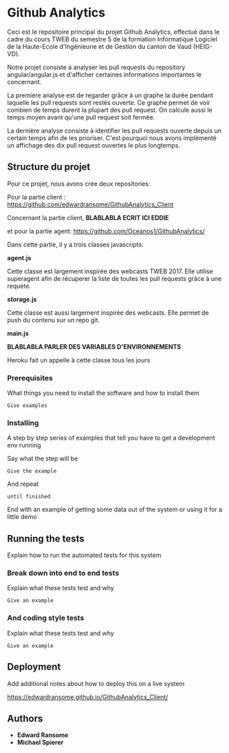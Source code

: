 # Github Analytics

Ceci est le repositoire principal du projet Github Analytics, effectué dans le cadre du cours TWEB du semestre 5 de la formation Informatique Logiciel de la Haute-Ecole d'Ingénieurie et de Gestion du canton de Vaud (HEIG-VD).

Notre projet consiste à analyser les pull requests du repository angular/angular.js et d'afficher certaines informations importantes le concernant.

La première analyse est de regarder grâce à un graphe la durée pendant laquelle les pull requests sont restés ouverte. Ce graphe permet de voir combien de temps durent la plupart des pull request. On calcule aussi le temps moyen avant qu'une pull request soit fermée.


La dernière analyse consiste à identifier les pull requests ouverte depuis un certain temps afin de les prioriser. C'est pourquoi nous avons implémenté un affichage des dix pull request ouvertes le plus longtemps.

## Structure du projet

Pour ce projet, nous avons crée deux repositories:

Pour la partie client :
https://github.com/edwardransome/GithubAnalytics_Client

Concernant la partie client, **BLABLABLA ECRIT ICI EDDIE**

et pour la partie agent:
https://github.com/Oceanos1/GithubAnalytics/

Dans cette partie, il y a trois classes javascripts:

**agent.js**

Cette classe est largement inspirée des webcasts TWEB 2017. Elle utilise superagent afin de récuperer la liste de toutes les pull requests grâce à une requete.

**storage.js**

Cette classe est aussi largement inspirée des webcasts. Elle permet de push du contenu sur un repo git.

**main.js**

**BLABLABLA PARLER DES VARIABLES D'ENVIRONNEMENTS**

Heroku fait un appelle à cette classe tous les jours
### Prerequisites

What things you need to install the software and how to install them

```
Give examples
```

### Installing

A step by step series of examples that tell you have to get a development env running

Say what the step will be

```
Give the example
```

And repeat

```
until finished
```

End with an example of getting some data out of the system or using it for a little demo

## Running the tests

Explain how to run the automated tests for this system

### Break down into end to end tests

Explain what these tests test and why

```
Give an example
```

### And coding style tests

Explain what these tests test and why

```
Give an example
```

## Deployment

Add additional notes about how to deploy this on a live system

https://edwardransome.github.io/GithubAnalytics_Client/


## Authors

* **Edward Ransome** 
* **Michael Spierer**
